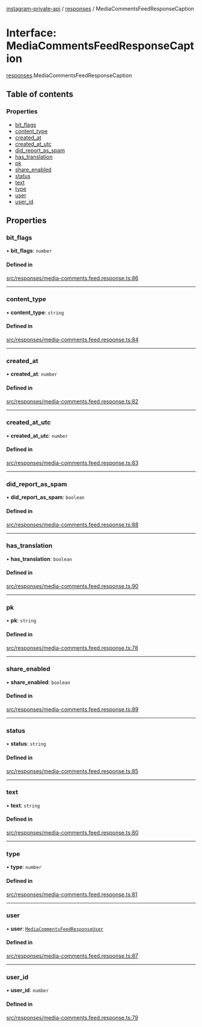 [instagram-private-api](../../README.md) / [responses](../../modules/responses.md) / MediaCommentsFeedResponseCaption

# Interface: MediaCommentsFeedResponseCaption

[responses](../../modules/responses.md).MediaCommentsFeedResponseCaption

## Table of contents

### Properties

- [bit\_flags](MediaCommentsFeedResponseCaption.md#bit_flags)
- [content\_type](MediaCommentsFeedResponseCaption.md#content_type)
- [created\_at](MediaCommentsFeedResponseCaption.md#created_at)
- [created\_at\_utc](MediaCommentsFeedResponseCaption.md#created_at_utc)
- [did\_report\_as\_spam](MediaCommentsFeedResponseCaption.md#did_report_as_spam)
- [has\_translation](MediaCommentsFeedResponseCaption.md#has_translation)
- [pk](MediaCommentsFeedResponseCaption.md#pk)
- [share\_enabled](MediaCommentsFeedResponseCaption.md#share_enabled)
- [status](MediaCommentsFeedResponseCaption.md#status)
- [text](MediaCommentsFeedResponseCaption.md#text)
- [type](MediaCommentsFeedResponseCaption.md#type)
- [user](MediaCommentsFeedResponseCaption.md#user)
- [user\_id](MediaCommentsFeedResponseCaption.md#user_id)

## Properties

### bit\_flags

• **bit\_flags**: `number`

#### Defined in

[src/responses/media-comments.feed.response.ts:86](https://github.com/Nerixyz/instagram-private-api/blob/4971f34/src/responses/media-comments.feed.response.ts#L86)

___

### content\_type

• **content\_type**: `string`

#### Defined in

[src/responses/media-comments.feed.response.ts:84](https://github.com/Nerixyz/instagram-private-api/blob/4971f34/src/responses/media-comments.feed.response.ts#L84)

___

### created\_at

• **created\_at**: `number`

#### Defined in

[src/responses/media-comments.feed.response.ts:82](https://github.com/Nerixyz/instagram-private-api/blob/4971f34/src/responses/media-comments.feed.response.ts#L82)

___

### created\_at\_utc

• **created\_at\_utc**: `number`

#### Defined in

[src/responses/media-comments.feed.response.ts:83](https://github.com/Nerixyz/instagram-private-api/blob/4971f34/src/responses/media-comments.feed.response.ts#L83)

___

### did\_report\_as\_spam

• **did\_report\_as\_spam**: `boolean`

#### Defined in

[src/responses/media-comments.feed.response.ts:88](https://github.com/Nerixyz/instagram-private-api/blob/4971f34/src/responses/media-comments.feed.response.ts#L88)

___

### has\_translation

• **has\_translation**: `boolean`

#### Defined in

[src/responses/media-comments.feed.response.ts:90](https://github.com/Nerixyz/instagram-private-api/blob/4971f34/src/responses/media-comments.feed.response.ts#L90)

___

### pk

• **pk**: `string`

#### Defined in

[src/responses/media-comments.feed.response.ts:78](https://github.com/Nerixyz/instagram-private-api/blob/4971f34/src/responses/media-comments.feed.response.ts#L78)

___

### share\_enabled

• **share\_enabled**: `boolean`

#### Defined in

[src/responses/media-comments.feed.response.ts:89](https://github.com/Nerixyz/instagram-private-api/blob/4971f34/src/responses/media-comments.feed.response.ts#L89)

___

### status

• **status**: `string`

#### Defined in

[src/responses/media-comments.feed.response.ts:85](https://github.com/Nerixyz/instagram-private-api/blob/4971f34/src/responses/media-comments.feed.response.ts#L85)

___

### text

• **text**: `string`

#### Defined in

[src/responses/media-comments.feed.response.ts:80](https://github.com/Nerixyz/instagram-private-api/blob/4971f34/src/responses/media-comments.feed.response.ts#L80)

___

### type

• **type**: `number`

#### Defined in

[src/responses/media-comments.feed.response.ts:81](https://github.com/Nerixyz/instagram-private-api/blob/4971f34/src/responses/media-comments.feed.response.ts#L81)

___

### user

• **user**: [`MediaCommentsFeedResponseUser`](MediaCommentsFeedResponseUser.md)

#### Defined in

[src/responses/media-comments.feed.response.ts:87](https://github.com/Nerixyz/instagram-private-api/blob/4971f34/src/responses/media-comments.feed.response.ts#L87)

___

### user\_id

• **user\_id**: `number`

#### Defined in

[src/responses/media-comments.feed.response.ts:79](https://github.com/Nerixyz/instagram-private-api/blob/4971f34/src/responses/media-comments.feed.response.ts#L79)
